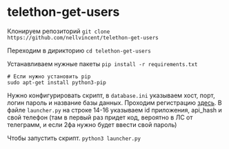 # telethon-get-users


Клонируем репозиторий
`git clone https://github.com/nellvincent/telethon-get-users`

Переходим в дирикторию
`cd telethon-get-users`

Устанавливаем нужные пакеты
`pip install -r requirements.txt`

```
# Если нужно установить pip
sudo apt-get install python3-pip
```

Нужно конфигурировать скрипт, в `database.ini` указываем хост, порт, логин пароль и название базы данных. Проходим регистрацию [здесь](https://my.telegram.org/). В файле `launcher.py` на строке 14-16 указываем id приложения, api_hash и свой телефон (там в первый раз придет код, вероятно в ЛС от телеграмм, и если 2фа нужно будет ввести свой пароль)

Чтобы запустить скрипт.
`python3 launcher.py`

